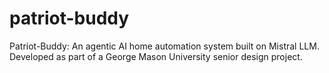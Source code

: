 # patriot-buddy
Patriot-Buddy: An agentic AI home automation system built on Mistral LLM. Developed as part of a George Mason University senior design project.
